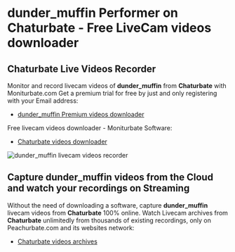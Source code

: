 # dunder_muffin Performer on Chaturbate - Free LiveCam videos downloader

## Chaturbate Live Videos Recorder

Monitor and record livecam videos of **dunder_muffin** from **Chaturbate** with Moniturbate.com
Get a premium trial for free by just and only registering with your Email address:
* [dunder_muffin Premium videos downloader](https://moniturbate.com/request-demo-licence-key.html)

Free livecam videos downloader - Moniturbate Software:
* [Chaturbate videos downloader](https://moniturbate.com/moniturbate-download-software.html)

![dunder_muffin livecam videos recorder](https://peachurnet.com/templates/moniturbate-software.png)


## Capture dunder_muffin videos from the Cloud and watch your recordings on Streaming

Without the need of downloading a software, capture **dunder_muffin** livecam videos from **Chaturbate** 100% online.
Watch Livecam archives from **Chaturbate** unlimitedly from thousands of existing recordings, only on Peachurbate.com and its websites network:
* [Chaturbate videos archives](https://peachurnet.com/)